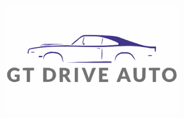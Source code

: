 <div align="center">
    <img src="frontend\src\assets\images\logo.svg" alt="Logo" height="250"> 
</div>
